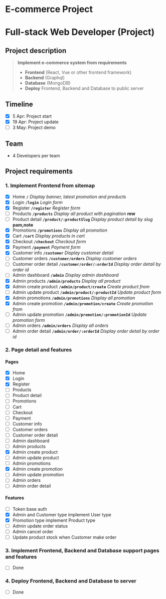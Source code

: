 # E-commerce Project
# Full-stack Web Developer (Project)

## Project description
> **Implement e-commerce system from requirements**
> - **Frontend** (React, Vue or other frontend framework)
> - **Backend** (Graphql)
> - **Database** (MongoDB)
> - **Deploy** Frontend, Backend and Database to public server

## Timeline
- [x] 5 Apr: Project start
- [x] 19 Apr: Project update
- [ ] 3 May: Project demo

## Team
- 4 Developers per team

## Project requirements
### 1. Implement Frontend from sitemap
- [x] Home **`/`** *Display banner, latest promotion and products* 
- [x] Login **`/login`** *Login form*
- [x] Register **`/register`** *Register form*
- [ ] Products **`/products`** *Display all product with pagination* **rew**
- [ ] Product detail **`/product/:productSlug`** *Display product detail by slug* **pam,note**
- [x] Promotions **`/promotions`** *Display all promotion*
- [x] Cart **`/cart`** *Display products in cart*
- [x] Checkout **`/checkout`** *Checkout form* 
- [x] Payment **`/payment`** *Payment form* 
- [x] Customer info **`/customer`** *Display customer detail* 
- [ ] Customer orders **`/customer/orders`** *Display customer orders*
- [ ] Customer order detail **`/customer/order/:orderId`** *Display order detail by order id*
- [ ] Admin dashboard **`/admin`** *Display admin dashboard* 
- [x] Admin products **`/admin/products`** *Display all product*
- [x] Admin create product **`/admin/product/create`** *Create product from*
- [ ] Admin update product **`/admin/product/:productId`** *Update product form*
- [x] Admin promotions **`/admin/promotions`** *Display all promotion*
- [x] Admin create promotion **`/admin/promotion/create`** *Create promotion from*
- [ ] Admin update promotion **`/admin/promotion/:promotionId`** *Update promotion form* 
- [ ] Admin orders **`/admin/orders`** *Display all orders*
- [ ] Admin order detail **`/admin/order/:orderId`** *Display order detail by order id*
### 2. Page detail and features
#### Pages
- [x] Home
- [x] Login
- [x] Register
- [ ] Products
- [ ] Product detail
- [ ] Promotions
- [ ] Cart
- [ ] Checkout
- [ ] Payment
- [ ] Customer info
- [ ] Customer orders
- [ ] Customer order detail
- [ ] Admin dashboard
- [ ] Admin products
- [x] Admin create product
- [ ] Admin update product
- [ ] Admin promotions
- [x] Admin create promotion
- [ ] Admin update promotion
- [ ] Admin orders
- [ ] Admin order detail
#### Features
- [ ] Token base auth
- [x] Admin and Customer type implement User type
- [x] Promotion type implement Product type
- [ ] Admin update order status
- [ ] Admin cancel order
- [ ] Update product stock when Customer make order
### 3. Implement Frontend, Backend and Database support pages and features
- [ ] Done
### 4. Deploy Frontend, Backend and Database to server
- [ ] Done

